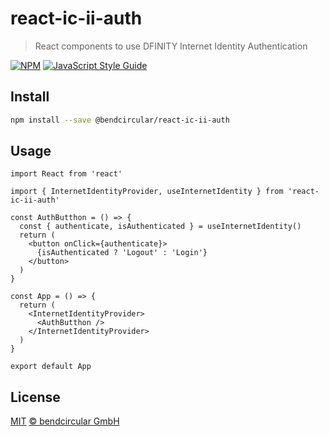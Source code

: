 # react-ic-ii-auth

> React components to use DFINITY Internet Identity Authentication

[![NPM](https://img.shields.io/npm/v/@bendcircular/react-ic-ii-auth.svg)](https://www.npmjs.com/package/@bendcircular/react-ic-ii-auth) [![JavaScript Style Guide](https://img.shields.io/badge/code_style-standard-brightgreen.svg)](https://standardjs.com)

## Install

```bash
npm install --save @bendcircular/react-ic-ii-auth
```

## Usage

```tsx
import React from 'react'

import { InternetIdentityProvider, useInternetIdentity } from 'react-ic-ii-auth'

const AuthButthon = () => {
  const { authenticate, isAuthenticated } = useInternetIdentity()
  return (
    <button onClick={authenticate}>
      {isAuthenticated ? 'Logout' : 'Login'}
    </button>
  )
}

const App = () => {
  return (
    <InternetIdentityProvider>
      <AuthButthon />
    </InternetIdentityProvider>
  )
}

export default App
```

## License

[MIT](./LICENSE) [© bendcircular GmbH](https://www.bendcircular.com)
